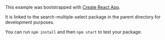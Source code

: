 This example was bootstrapped with [Create React App](https://github.com/facebook/create-react-app).

It is linked to the search-multiple-select package in the parent directory for development purposes.

You can run `npm install` and then `npm start` to test your package.
